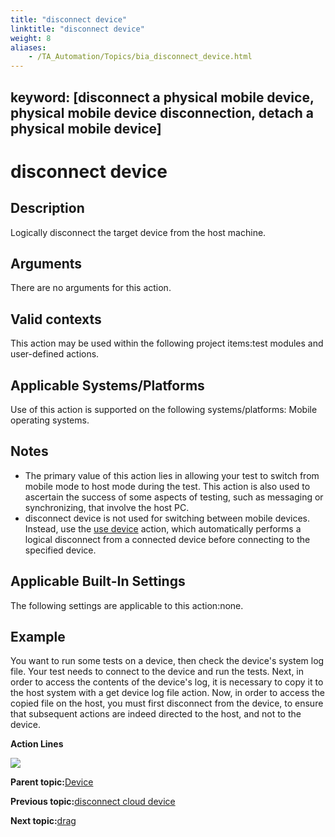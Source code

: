 ```yaml
--- 
title: "disconnect device"
linktitle: "disconnect device"
weight: 8
aliases: 
    - /TA_Automation/Topics/bia_disconnect_device.html
---
```

keyword: [disconnect a physical mobile device, physical mobile device disconnection, detach a physical mobile device]
---

# disconnect device

## Description

Logically disconnect the target device from the host machine.

## Arguments

There are no arguments for this action.

## Valid contexts

This action may be used within the following project items:test modules and user-defined actions.

## Applicable Systems/Platforms

Use of this action is supported on the following systems/platforms: Mobile operating systems.

## Notes

-   The primary value of this action lies in allowing your test to switch from mobile mode to host mode during the test. This action is also used to ascertain the success of some aspects of testing, such as messaging or synchronizing, that involve the host PC.
-   disconnect device is not used for switching between mobile devices. Instead, use the [use device](bia_use_device.html) action, which automatically performs a logical disconnect from a connected device before connecting to the specified device.

## Applicable Built-In Settings

The following settings are applicable to this action:none.

## Example

You want to run some tests on a device, then check the device's system log file. Your test needs to connect to the device and run the tests. Next, in order to access the contents of the device's log, it is necessary to copy it to the host system with a get device log file action. Now, in order to access the copied file on the host, you must first disconnect from the device, to ensure that subsequent actions are indeed directed to the host, and not to the device.

**Action Lines**

![](/images//Images/bia_disconnect_device_pgm.r02.png)

**Parent topic:**[Device](/TA_Automation/Topics/bia_device.html)

**Previous topic:**[disconnect cloud device](/TA_Automation/Topics/bia_disconnect_cloud_device.html)

**Next topic:**[drag](/TA_Automation/Topics/bia_drag.html)


